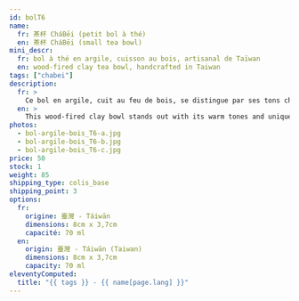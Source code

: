 ```yaml
---
id: bolT6
name:
  fr: 茶杯 CháBēi (petit bol à thé)
  en: 茶杯 CháBēi (small tea bowl)
mini_descr:
  fr: bol à thé en argile, cuisson au bois, artisanal de Taïwan
  en: wood-fired clay tea bowl, handcrafted in Taiwan
tags: ["chabei"]
description:
  fr: >
    Ce bol en argile, cuit au feu de bois, se distingue par ses tons chaleureux et ses reflets métalliques uniques. Chaque détail raconte le mariage subtil entre la terre et la flamme.<!--more--> Une pièce artisanale idéale pour savourer votre thé en toute simplicité, avec une touche d'authenticité et de caractère intemporel.
  en: >
    This wood-fired clay bowl stands out with its warm tones and unique metallic reflections. Every detail tells the subtle story of the harmony between earth and flame.<!--more--> A handcrafted piece, perfect for enjoying your tea with simplicity, authenticity, and timeless character.
photos:
  - bol-argile-bois_T6-a.jpg
  - bol-argile-bois_T6-b.jpg
  - bol-argile-bois_T6-c.jpg
price: 50
stock: 1
weight: 85
shipping_type: colis_base
shipping_point: 3
options:
  fr:
    origine: 臺灣 - Táiwān
    dimensions: 8cm x 3,7cm
    capacité: 70 ml
  en:
    origin: 臺灣 - Táiwān (Taiwan)
    dimensions: 8cm x 3,7cm
    capacity: 70 ml
eleventyComputed:
  title: "{{ tags }} - {{ name[page.lang] }}"
---
```


